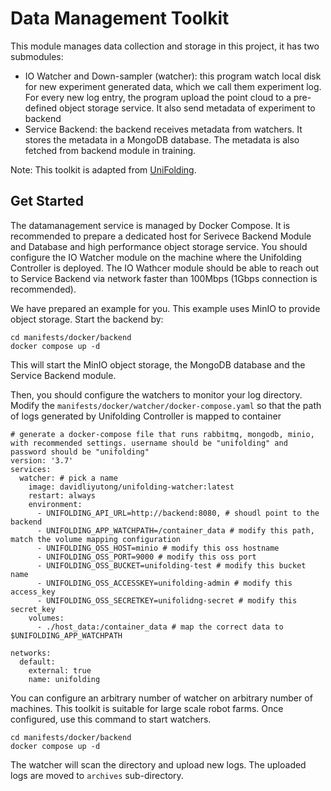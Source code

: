 # Data Management Toolkit

This module manages data collection and storage in this project, it has two submodules:

- IO Watcher and Down-sampler (watcher): this program watch local disk for new experiment generated data, which we call them experiment log. For every new log entry, the program upload the point cloud to a pre-defined object storage service. It also send metadata of experiment to backend
- Service Backend: the backend receives metadata from watchers. It stores the metadata in a MongoDB database. The metadata is also fetched from backend module in training.

Note: This toolkit is adapted from [UniFolding](https://github.com/xiaoxiaoxh/UniFolding).
## Get Started

The datamanagement service is managed by Docker Compose. It is recommended to prepare a dedicated host for Serivece Backend Module and Database and high performance object storage service. You should configure the IO Watcher module on the machine where the Unifolding Controller is deployed. The IO Wathcer module should be able to reach out to Service Backend via network faster than 100Mbps (1Gbps connection is recommended).

We have prepared an example for you. This example uses MinIO to provide object storage. Start the backend by:

```shell
cd manifests/docker/backend
docker compose up -d
```

This will start the MinIO object storage, the MongoDB database and the Service Backend module.

Then, you should configure the watchers to monitor your log directory. Modify the `manifests/docker/watcher/docker-compose.yaml` so that the path of logs generated by Unifolding Controller is mapped to container

```shell
# generate a docker-compose file that runs rabbitmq, mongodb, minio, with recommended settings. username should be "unifolding" and password should be "unifolding"
version: '3.7'
services:
  watcher: # pick a name
    image: davidliyutong/unifolding-watcher:latest
    restart: always
    environment:
      - UNIFOLDING_API_URL=http://backend:8080, # shoudl point to the backend
      - UNIFOLDING_APP_WATCHPATH=/container_data # modify this path, match the volume mapping configuration
      - UNIFOLDING_OSS_HOST=minio # modify this oss hostname
      - UNIFOLDING_OSS_PORT=9000 # modify this oss port
      - UNIFOLDING_OSS_BUCKET=unifolding-test # modify this bucket name
      - UNIFOLDING_OSS_ACCESSKEY=unifolding-admin # modify this access_key
      - UNIFOLDING_OSS_SECRETKEY=unifolidng-secret # modify this secret_key
    volumes:
      - ./host_data:/container_data # map the correct data to $UNIFOLDING_APP_WATCHPATH

networks:
  default:
    external: true
    name: unifolding
```

You can configure an arbitrary number of watcher on arbitrary number of machines. This toolkit is suitable for large scale robot farms. Once configured, use this command to start watchers.

```shell
cd manifests/docker/backend
docker compose up -d
```

The watcher will scan the directory and upload new logs. The uploaded logs are moved to `archives` sub-directory.
